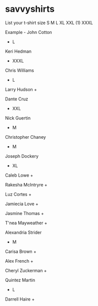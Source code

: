 # savvyshirts
List your t-shirt size S M L XL XXL (1) XXXL

Example - John Cotton
+ L

Keri Hedman
+ XXXL

Chris Williams
+ L 

Larry Hudson
+

Dante Cruz
+ XXL

Nick Guertin
+ M

Christopher Chaney
+ M

Joseph Dockery
+ XL

Caleb Lowe
+

Rakesha McIntryre
+

Luz Cortes
+

Jamiecia Love
+

Jasmine Thomas
+

T'nea Mayweather
+

Alexandria Strider
+ M

Carisa Brown
+

Alex French
+

Cheryl Zuckerman
+

Quintez Martin
+ L

Darrell Haire
+
